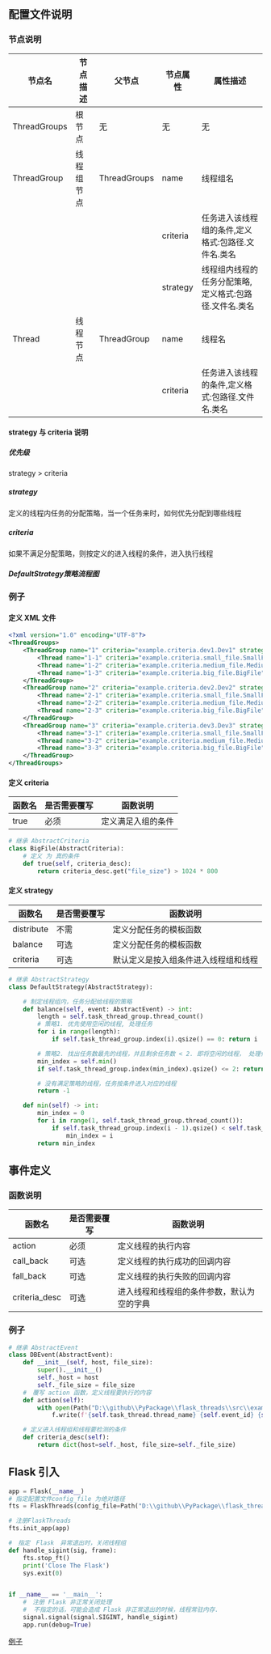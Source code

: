 ## 配置文件说明

### 节点说明

| 节点名 |  节点描述 | 父节点 | 节点属性   |  属性描述 |
| ---- | ----- | ----- | ---- | ------ |
| ThreadGroups | 根节点 |  无 | 无 |  无 |
| ThreadGroup | 线程组节点| ThreadGroups | name | 线程组名 |
|  | |  | criteria | 任务进入该线程组的条件,定义格式:包路径.文件名.类名 |
|  | |  | strategy | 线程组内线程的任务分配策略,定义格式:包路径.文件名.类名 |
| Thread | 线程节点| ThreadGroup | name | 线程名 |
|  | |  | criteria | 任务进入该线程的条件,定义格式:包路径.文件名.类名 |

#### strategy 与 criteria 说明

##### 优先级
strategy > criteria

##### strategy
定义的线程内任务的分配策略，当一个任务来时，如何优先分配到哪些线程

##### criteria
如果不满足分配策略，则按定义的进入线程的条件，进入执行线程

##### DefaultStrategy策略流程图
[](image.png)


### 例子
#### 定义 XML 文件 
```xml
<?xml version="1.0" encoding="UTF-8"?>
<ThreadGroups>
    <ThreadGroup name="1" criteria="example.criteria.dev1.Dev1" strategy="flask_threads.strategies.default_strategy.DefaultStrategy">
        <Thread name="1-1" criteria="example.criteria.small_file.SmallFile" />
        <Thread name="1-2" criteria="example.criteria.medium_file.MediumFile" />
        <Thread name="1-3" criteria="example.criteria.big_file.BigFile" />
    </ThreadGroup>
    <ThreadGroup name="2" criteria="example.criteria.dev2.Dev2" strategy="flask_threads.strategies.default_strategy.DefaultStrategy">
        <Thread name="2-1" criteria="example.criteria.small_file.SmallFile"/>
        <Thread name="2-2" criteria="example.criteria.medium_file.MediumFile"/>
        <Thread name="2-3" criteria="example.criteria.big_file.BigFile"/>
    </ThreadGroup>
    <ThreadGroup name="3" criteria="example.criteria.dev3.Dev3" strategy="flask_threads.strategies.default_strategy.DefaultStrategy">
        <Thread name="3-1" criteria="example.criteria.small_file.SmallFile"/>
        <Thread name="3-2" criteria="example.criteria.medium_file.MediumFile"/>
        <Thread name="3-3" criteria="example.criteria.big_file.BigFile"/>
    </ThreadGroup>
</ThreadGroups>
```
#### 定义 criteria
| 函数名 | 是否需要覆写 | 函数说明 |
| ---- | ----- | ------ |
| true | 必须 | 定义满足入组的条件 |

```py
# 继承 AbstractCriteria
class BigFile(AbstractCriteria):
	# 定义 为 真的条件 
    def true(self, criteria_desc):
        return criteria_desc.get("file_size") > 1024 * 800
```

#### 定义 strategy
| 函数名 | 是否需要覆写 | 函数说明 |
| ---- | ----- | ------ |
| distribute | 不需 | 定义分配任务的模板函数 |
| balance | 可选 | 定义分配任务的模板函数 |
| criteria | 可选 | 默认定义是按入组条件进入线程组和线程 |

```py
# 继承 AbstractStrategy
class DefaultStrategy(AbstractStrategy):

	# 制定线程组内，任务分配给线程的策略
    def balance(self, event: AbstractEvent) -> int:
        length = self.task_thread_group.thread_count()
        # 策略1. 优先使用空闲的线程, 处理任务
        for i in range(length):
            if self.task_thread_group.index(i).qsize() == 0: return i

        # 策略2. 找出任务数最先的线程，并且剩余任务数 < 2. 即将空闲的线程， 处理任务
        min_index = self.min()
        if self.task_thread_group.index(min_index).qsize() <= 2: return i

        # 没有满足策略的线程，任务按条件进入对应的线程
        return -1

    def min(self) -> int:
        min_index = 0
        for i in range(1, self.task_thread_group.thread_count()):
            if self.task_thread_group.index(i - 1).qsize() < self.task_thread_group.index(i).qsize():
                min_index = i
        return min_index
```



## 事件定义
### 函数说明
| 函数名 | 是否需要覆写 | 函数说明 |
| ---- | ----- | ------ |
| action | 必须 | 定义线程的执行内容 |
| call_back | 可选 | 定义线程的执行成功的回调内容 |
| fall_back | 可选 | 定义线程的执行失败的回调内容 |
| criteria_desc | 可选 | 进入线程和线程组的条件参数，默认为 空的字典 |

### 例子
```py
# 继承 AbstractEvent
class DBEvent(AbstractEvent):
    def __init__(self, host, file_size):
        super().__init__()
        self._host = host
        self._file_size = file_size
    #　覆写 action 函数，定义线程要执行的内容
    def action(self):
        with open(Path("D:\\github\\PyPackage\\flask_threads\\src\\example\\output").joinpath(self.event_id), 'w') as f:
            f.write(f'{self.task_thread.thread_name} {self.event_id} {self._host} {self._file_size}')

    # 定义进入线程组和线程要检测的条件
    def criteria_desc(self):
        return dict(host=self._host, file_size=self._file_size)
```

## Flask 引入
```py
app = Flask(__name__)
# 指定配置文件config_file 为绝对路径
fts = FlaskThreads(config_file=Path("D:\\github\\PyPackage\\flask_threads\\src\\example\\ThreadConfiguration.xml"))

# 注册FlaskThreads
fts.init_app(app)

#　指定　Flask　异常退出时，关闭线程组
def handle_sigint(sig, frame):
    fts.stop_ft()
    print('Close The Flask')
    sys.exit(0)


if __name__ == '__main__':
	#　注册 Flask 非正常关闭处理
	#  不指定的话，可能会造成 Flask 非正常退出的时候，线程常驻内存.
    signal.signal(signal.SIGINT, handle_sigint)
    app.run(debug=True)

```

[例子](https://github.com/thcpc/PyPackage/tree/main/flask_edk_threads/example)
